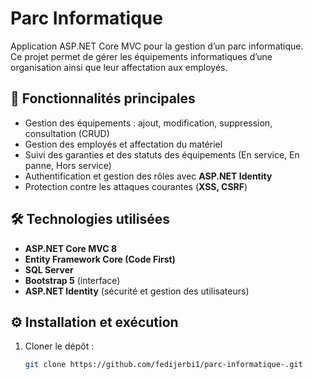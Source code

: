 # Parc Informatique

Application ASP.NET Core MVC pour la gestion d’un parc informatique.  
Ce projet permet de gérer les équipements informatiques d’une organisation ainsi que leur affectation aux employés.  

## 🚀 Fonctionnalités principales
- Gestion des équipements : ajout, modification, suppression, consultation (CRUD)  
- Gestion des employés et affectation du matériel  
- Suivi des garanties et des statuts des équipements (En service, En panne, Hors service)  
- Authentification et gestion des rôles avec **ASP.NET Identity**  
- Protection contre les attaques courantes (**XSS, CSRF**)  

## 🛠️ Technologies utilisées
- **ASP.NET Core MVC 8**  
- **Entity Framework Core (Code First)**  
- **SQL Server**  
- **Bootstrap 5** (interface)  
- **ASP.NET Identity** (sécurité et gestion des utilisateurs)

## ⚙️ Installation et exécution
1. Cloner le dépôt :  
   ```bash
   git clone https://github.com/fedijerbi1/parc-informatique-.git
